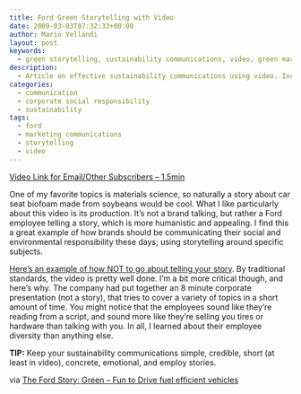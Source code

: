 ```yaml
---
title: Ford Green Storytelling with Video
date: 2009-03-03T07:32:33+00:00
author: Mario Vellandi
layout: post
keywords:
  - green storytelling, sustainability communications, video, green marketing, authenticity, credibility, ford, bentley prince street
description:
  - Article on effective sustainability communications using video. Includes two examples including Ford and Bentley Prince Street
categories:
  - communication
  - corporate social responsibility
  - sustainability
tags:
  - ford
  - marketing communications
  - storytelling
  - video
---
```

[Video Link for Email/Other Subscribers &#8211; 1.5min](http://www.youtube.com/watch?v=KelsWWnrua8)

One of my favorite topics is materials science, so naturally a story about car seat biofoam made from soybeans would be cool. What I like particularly about this video is its production. It&#8217;s not a brand talking, but rather a Ford employee telling a story, which is more humanistic and appealing. I find this a great example of how brands should be communicating their social and environmental responsibility these days; using storytelling around specific subjects.

<a rel="nofollow" href="http://www.youtube.com/watch?v=H0EJWSXyEtY">Here&#8217;s an example of how NOT to go about telling your story</a>. By traditional standards, the video is pretty well done. I&#8217;m a bit more critical though, and here&#8217;s why. The company had put together an 8 minute corporate presentation (not a story), that tries to cover a variety of topics in a short amount of time. You might notice that the employees sound like they&#8217;re reading from a script, and sound more like they&#8217;re selling you tires or hardware than talking with you. In all, I learned about their employee diversity than anything else.

**TIP:** Keep your sustainability communications simple, credible, short (at least in video), concrete, emotional, and employ stories.

via <a rel="nofollow" href="http://www.thefordstory.com/green/?videoId=3">The Ford Story: Green &#8211; Fun to Drive fuel efficient vehicles<br /> </a>

